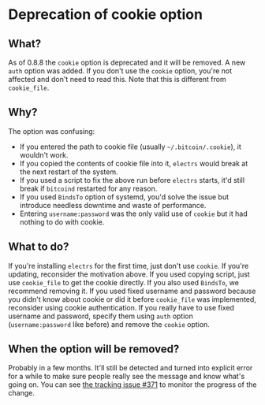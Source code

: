 # Deprecation of cookie option

## What?

As of 0.8.8 the `cookie` option is deprecated and it will be removed.
A new `auth` option was added.
If you don't use the `cookie` option, you're not affected and don't need to read this.
Note that this is different from `cookie_file`.

## Why?

The option was confusing:

* If you entered the path to cookie file (usually `~/.bitcoin/.cookie`), it wouldn't work.
* If you copied the contents of cookie file into it, `electrs` would break at the next restart of the system.
* If you used a script to fix the above run before `electrs` starts, it'd still break if `bitcoind` restarted for any reason.
* If you used `BindsTo` option of systemd, you'd solve the issue but introduce needless downtime and waste of performance.
* Entering `username:password` was the only valid use of `cookie` but it had nothing to do with cookie.

## What to do?

If you're installing `electrs` for the first time, just don't use `cookie`.
If you're updating, reconsider the motivation above.
If you used copying script, just use `cookie_file` to get the cookie directly.
If you also used `BindsTo`, we recommend removing it.
If you used fixed username and password because you didn't know about cookie or did it before `cookie_file` was implemented, reconsider using cookie authentication.
If you really have to use fixed username and password, specify them using `auth` option (`username:password` like before) and remove the `cookie` option.

## When the option will be removed?

Probably in a few months.
It'll still be detected and turned into explicit error for a while to make sure people really see the message and know what's going on.
You can see [the tracking issue #371](https://github.com/romanz/electrs/issues/371) to monitor the progress of the change.
